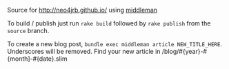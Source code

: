 
Source for http://neo4jrb.github.io/ using [middleman](http://middlemanapp.com/)

To build / publish just run `rake build` followed by `rake publish` from the `source` branch.

To create a new blog post, `bundle exec middleman article NEW_TITLE_HERE`. Underscores will be removed. Find your new article in /blog/#{year}-#{month]-#{date}.slim
